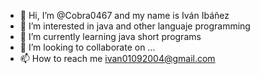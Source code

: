 - 👋 Hi, I’m @Cobra0467 and my name is Iván Ibáñez
- 👀 I’m interested in java and other languaje programming
- 🌱 I’m currently learning java short programs
- 💞️ I’m looking to collaborate on ...
- 📫 How to reach me ivan01092004@gmail.com

<!---
Cobra0467/Cobra0467 is a ✨ special ✨ repository because its `README.md` (this file) appears on your GitHub profile.
You can click the Preview link to take a look at your changes.
--->
